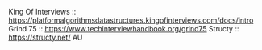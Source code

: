 King Of Interviews :: https://platformalgorithmsdatastructures.kingofinterviews.com/docs/intro
Grind 75 :: https://www.techinterviewhandbook.org/grind75
Structy :: https://structy.net/
AU